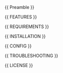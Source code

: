 {{ Preamble }}

<!-- BEGIN FEATURES -->
{{ FEATURES }}
<!-- END FEATURES -->

<!-- BEGIN REQUIREMENTS -->
{{ REQUIREMENTS }}
<!-- END REQUIREMENTS -->

<!-- BEGIN INSTALLATION -->
{{ INSTALLATION }}
<!-- END INSTALLATION -->

<!-- BEGIN CONFIG -->
{{ CONFIG }}
<!-- END CONFIG -->

<!-- BEGIN TROUBLESHOOTING -->
{{ TROUBLESHOOTING }}
<!-- END TROUBLESHOOTING -->

<!-- BEGIN LICENSE -->
{{ LICENSE }}
<!-- END LICENSE -->